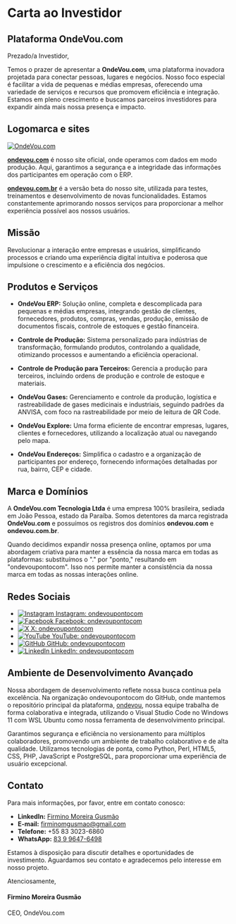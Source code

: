 # Carta ao Investidor

## Plataforma OndeVou.com
Prezado/a Investidor,

Temos o prazer de apresentar a **OndeVou.com**, uma plataforma inovadora projetada para conectar pessoas, lugares e negócios. Nosso foco especial é facilitar a vida de pequenas e médias empresas, oferecendo uma variedade de serviços e recursos que promovem eficiência e integração. Estamos em pleno crescimento e buscamos parceiros investidores para expandir ainda mais nossa presença e impacto.

## Logomarca e sites
[![OndeVou.com](https://ondevou.com/img/ondevou.com_logomarca_inpi.png)](https://ondevou.com)

[**ondevou.com**](https://ondevou.com) é nosso site oficial, onde operamos com dados em modo produção. Aqui, garantimos a segurança e a integridade das informações dos participantes em operação com o ERP.

[**ondevou.com.br**](https://ondevou.com.br) é a versão beta do nosso site, utilizada para testes, treinamentos e desenvolvimento de novas funcionalidades. Estamos constantemente aprimorando nossos serviços para proporcionar a melhor experiência possível aos nossos usuários.

## Missão

Revolucionar a interação entre empresas e usuários, simplificando processos e criando uma experiência digital intuitiva e poderosa que impulsione o crescimento e a eficiência dos negócios.

## Produtos e Serviços

- **OndeVou ERP:** Solução online, completa e descomplicada para pequenas e médias empresas, integrando gestão de clientes, fornecedores, produtos, compras, vendas, produção, emissão de documentos fiscais, controle de estoques e gestão financeira.

- **Controle de Produção:** Sistema personalizado para indústrias de transformação, formulando produtos, controlando a qualidade, otimizando processos e aumentando a eficiência operacional.

- **Controle de Produção para Terceiros:** Gerencia a produção para terceiros, incluindo ordens de produção e controle de estoque e materiais.

- **OndeVou Gases:** Gerenciamento e controle da produção, logística e rastreabilidade de gases medicinais e industriais, seguindo padrões da ANVISA, com foco na rastreabilidade por meio de leitura de QR Code.

- **OndeVou Explore:** Uma forma eficiente de encontrar empresas, lugares, clientes e fornecedores, utilizando a localização atual ou navegando pelo mapa.

- **OndeVou Endereços:** Simplifica o cadastro e a organização de participantes por endereço, fornecendo informações detalhadas por rua, bairro, CEP e cidade.

## Marca e Domínios

A **OndeVou.com Tecnologia Ltda** é uma empresa 100% brasileira, sediada em João Pessoa, estado da Paraíba. Somos detentores da marca registrada **OndeVou.com** e possuímos os registros dos domínios **ondevou.com** e **ondevou.com.br**.

Quando decidimos expandir nossa presença online, optamos por uma abordagem criativa para manter a essência da nossa marca em todas as plataformas: substituímos o "." por "ponto," resultando em "ondevoupontocom". Isso nos permite manter a consistência da nossa marca em todas as nossas interações online.

## Redes Sociais

- [![Instagram](https://img.icons8.com/ios-filled/24/000000/instagram-new.png) Instagram: ondevoupontocom](https://instagram.com/ondevoupontocom)
- [![Facebook](https://img.icons8.com/ios-filled/24/000000/facebook-new.png) Facebook: ondevoupontocom](https://facebook.com/ondevoupontocom)
- [![X](https://img.icons8.com/ios-filled/24/000000/x.png) X: ondevoupontocom](https://x.com/ondevoupontocom)
- [![YouTube](https://img.icons8.com/ios-filled/24/000000/youtube-play.png) YouTube: ondevoupontocom](https://youtube.com/ondevoupontocom)
- [![GitHub](https://img.icons8.com/ios-filled/24/000000/github.png) GitHub: ondevoupontocom](https://github.com/ondevoupontocom)
- [![LinkedIn](https://img.icons8.com/ios-filled/24/000000/linkedin.png) LinkedIn: ondevoupontocom](https://linkedin.com/company/ondevoupontocom)

## Ambiente de Desenvolvimento Avançado

Nossa abordagem de desenvolvimento reflete nossa busca contínua pela excelência. Na organização ondevoupontocom do GitHub, onde mantemos o repositório principal da plataforma, [ondevou](https://github.com/ondevoupontocom/ondevou), nossa equipe trabalha de forma colaborativa e integrada, utilizando o Visual Studio Code no Windows 11 com WSL Ubuntu como nossa ferramenta de desenvolvimento principal.

Garantimos segurança e eficiência no versionamento para múltiplos colaboradores, promovendo um ambiente de trabalho colaborativo e de alta qualidade. Utilizamos tecnologias de ponta, como Python, Perl, HTML5, CSS, PHP, JavaScript e PostgreSQL, para proporcionar uma experiência de usuário excepcional.

## Contato

Para mais informações, por favor, entre em contato conosco:

- **LinkedIn:** [Firmino Moreira Gusmão](https://www.linkedin.com/in/firminomgusmao)
- **E-mail:** firminomgusmao@gmail.com
- **Telefone:** +55 83 3023-6860
- **WhatsApp:** [83 9 9647-6498](https://wa.me/5583996476498)

Estamos à disposição para discutir detalhes e oportunidades de investimento. Aguardamos seu contato e agradecemos pelo interesse em nosso projeto.

Atenciosamente,

#### Firmino Moreira Gusmão
CEO, OndeVou.com
